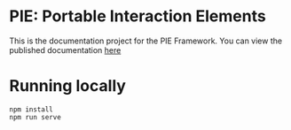 # PIE: Portable Interaction Elements

This is the documentation project for the PIE Framework.
You can view the published documentation [here](http://pielabs.github.io/pie-docs/)


# Running locally

```shell
npm install 
npm run serve
```

